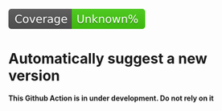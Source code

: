 [![Coverage](./badges/coverage.svg)](./badges/coverage.svg)

# Automatically suggest a new version

**This Github Action is in under development. Do not rely on it**
